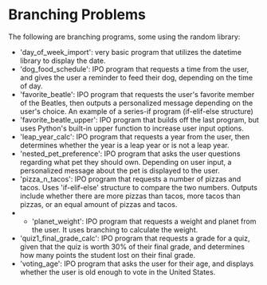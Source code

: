 # Branching Problems
The following are branching programs, some using the random library:
* 'day_of_week_import': very basic program that utilizes the datetime library to display the date. 
* 'dog_food_schedule': IPO program that requests a time from the user, and gives the user a reminder to feed their dog, depending on the time of day. 
* 'favorite_beatle': IPO program that requests the user's favorite member of the Beatles, then outputs a personalized message depending on the user's choice. An example of a series-if program (if-elif-else structure)
* 'favorite_beatle_upper': IPO program that builds off the last program, but uses Python's built-in upper function to increase user input options.
* 'leap_year_calc': IPO program that requests a year from the user, then determines whether the year is a leap year or is not a leap year.
* 'nested_pet_preference': IPO program that asks the user questions regarding what pet they should own. Depending on user input, a personalized message about the pet is displayed to the user. 
* 'pizza_n_tacos': IPO program that requests a number of pizzas and tacos. Uses 'if-elif-else' structure to compare the two numbers. Outputs include whether there are more pizzas than tacos, more tacos than pizzas, or an equal amount of pizzas and tacos.
* * 'planet_weight': IPO program that requests a weight and planet from the user. It uses branching to calculate the weight.
* 'quiz1_final_grade_calc': IPO program that requests a grade for a quiz, given that the quiz is worth 30% of their final grade, and determines how many points the student lost on their final grade.
* 'voting_age': IPO program that asks the user for their age, and displays whether the user is old enough to vote in the United States. 
